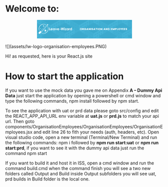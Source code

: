 # Welcome to:

<p align="center">
    <img src="assets/lw-logo-organisation-employees.png" alt="appintro icon" width="60%"/> 
</p>
![](assets/lw-logo-organisation-employees.PNG)

Hi! as requested, here is your React.js site

# How to start the application

If you want to use the mock data you gave me on Appendix  **A – Dummy Api Data** just start the application by opening a powershell or cmd window and type the following commands, npm install followed by npm start.

To see the application with uat or prd data please goto src/config and edit the REACT_APP_API_URL env variable
at **uat.js** or **prd.js** to match your api url. 
Then goto components/OrganisationEmployees/OrganisationEmployees/OrganisationEmployees.jsx and edit line 26 to fith your needs (auth, headers, etc).
Open visual studio code, open a new terminal (Terminal/New Terminal) and run the following commands: npm i followed by **npm run start:uat** or **npm run start:prd**, if you want to see it with the dummy api data just run the command npm start

If you want to build it and host it in ISS, open a cmd window and run the command build.cmd when the command finish you will see a two new folders called Output and Build inside Output subfolders you will see uat, prd builds in Build folder is the local one.



